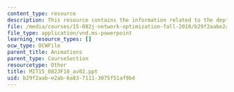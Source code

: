 ```yaml
---
content_type: resource
description: This resource contains the information related to the depth first search.
file: /media/courses/15-082j-network-optimization-fall-2010/b29f2aabe2ab6a8371113075f51af9b4_MIT15_082JF10_av02.ppt
file_type: application/vnd.ms-powerpoint
learning_resource_types: []
ocw_type: OCWFile
parent_title: Animations
parent_type: CourseSection
resourcetype: Other
title: MIT15_082JF10_av02.ppt
uid: b29f2aab-e2ab-6a83-7111-3075f51af9b4
---
```

